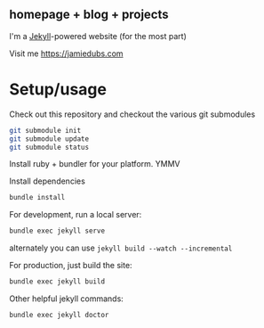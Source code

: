 ## homepage + blog + projects

I'm a [Jekyll](https://jekyllrb.com/)-powered website (for the most part)

Visit me https://jamiedubs.com

# Setup/usage

Check out this repository and checkout the various git submodules

```sh
git submodule init
git submodule update
git submodule status
```

Install ruby + bundler for your platform. YMMV

Install dependencies

```sh
bundle install
```

For development, run a local server:

```sh
bundle exec jekyll serve
```

alternately you can use `jekyll build --watch --incremental`

For production, just build the site: 

```sh
bundle exec jekyll build
```

Other helpful jekyll commands:

```sh
bundle exec jekyll doctor
```
